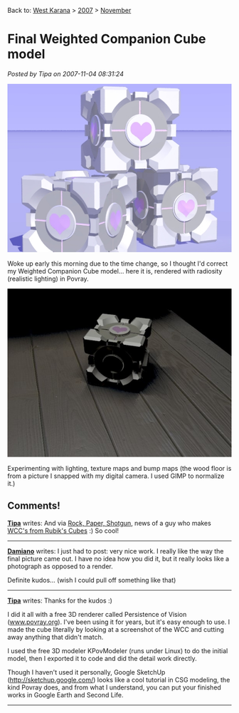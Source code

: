 Back to: [West Karana](/posts/westkarana.md) > [2007](/posts/2007/westkarana.md) > [November](./westkarana.md)
# Final Weighted Companion Cube model

*Posted by Tipa on 2007-11-04 08:31:24*

![](../../../uploads/2007/11/wccscene1.jpg)



Woke up early this morning due to the time change, so I thought I'd correct my Weighted Companion Cube model... here it is, rendered with radiosity (realistic lighting) in Povray.

![](../../../uploads/2007/11/darkwcc.jpg)



Experimenting with lighting, texture maps and bump maps (the wood floor is from a picture I snapped with my digital camera. I used GIMP to normalize it.)
## Comments!

**[Tipa](https://chasingdings.com)** writes: And via [Rock, Paper, Shotgun](http://www.rockpapershotgun.com/?p=535), news of a guy who makes [WCC's from Rubik's Cubes](http://granades.com/2007/11/02/rubiks-companion-cube/) :) So cool!

---

**[Damiano](http://damianov.wordpress.com)** writes: I just had to post: very nice work. I really like the way the final picture came out.
I have no idea how you did it, but it really looks like a photograph as opposed to a render.

Definite kudos... (wish I could pull off something like that)

---

**[Tipa](https://chasingdings.com)** writes: Thanks for the kudos :)

I did it all with a free 3D renderer called Persistence of Vision (www.povray.org). I've been using it for years, but it's easy enough to use. I made the cube literally by looking at a screenshot of the WCC and cutting away anything that didn't match.

I used the free 3D modeler KPovModeler (runs under Linux) to do the initial model, then I exported it to code and did the detail work directly.

Though I haven't used it personally, Google SketchUp (http://sketchup.google.com/) looks like a cool tutorial in CSG modeling, the kind Povray does, and from what I understand, you can put your finished works in Google Earth and Second Life.

---

